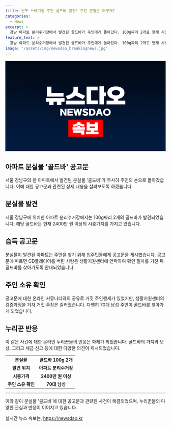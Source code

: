 ```yaml
---
title: 반포 쓰레기통 주인 골드바 발견! 주인 판별은 어떻게?
categories:
  - News
excerpt: >
  강남 아파트 분리수거장에서 발견된 골드바가 주인에게 돌아갔다. 100g짜리 2개로 현재 시중가격은 2400만 원 이상이다. 발견 후 생활지원센터에서 공고를 내고 주인 찾기에 적극 나서며, 거짓 주인들의 연락을 걸러내고 검증과정을 거쳐 골드바를 찾은 주인은 70대 남성이다. 행복한 결말에 대한 반응과 보상 여부에 대한 의견이 화제를 모았다.
feature_text: >
  강남 아파트 분리수거장에서 발견된 골드바가 주인에게 돌아갔다. 100g짜리 2개로 현재 시중가격은 2400만 원 이상이다. 발견 후 생활지원센터에서 공고를 내고 주인 찾기에 적극 나서며, 거짓 주인들의 연락을 걸러내고 검증과정을 거쳐 골드바를 찾은 주인은 70대 남성이다. 행복한 결말에 대한 반응과 보상 여부에 대한 의견이 화제를 모았다.
image: '/assets/img/newsdao_breakingnews.jpg'
---
```


<p><img src="/assets/img/newsdao_breakingnews.jpg" alt="bookingtag 속보" /></p>

<h2 data-ke-size="size26">아파트 분실물 '골드바' 공고문</h2>

<p data-ke-size="size16">서울 강남구의 한 아파트에서 발견된 분실물 '골드바'가 무사히 주인의 손으로 돌아갔습니다. 이에 대한 공고문과 관련된 상세 내용을 살펴보도록 하겠습니다.</p>

<h2 data-ke-size="size24">분실물 발견</h2>

<p data-ke-size="size16">서울 강남구에 위치한 아파트 분리수거장에서는 100g짜리 2개의 골드바가 발견되었습니다. 해당 골드바는 현재 2400만 원 이상의 시중가치를 가지고 있습니다.</p>

<h2 data-ke-size="size24">습득 공고문</h2>

<p data-ke-size="size16">분실물이 발견된 아파트는 주인을 찾기 위해 입주민들에게 공고문을 게시했습니다. 공고문에 따르면 CD플레이어를 버린 사람은 생활지원센터에 연락하여 확인 절차를 거친 뒤 골드바를 찾아가도록 안내되었습니다.</p>

<h2 data-ke-size="size24">주인 소유 확인</h2>

<p data-ke-size="size16">공고문에 대한 온라인 커뮤니티와의 공유로 거짓 주인행세가 있었지만, 생활지원센터의 검증과정을 거쳐 거짓 주장은 걸러졌습니다. 다행히 70대 남성 주인이 골드바를 찾아가게 되었습니다.</p>

<h2 data-ke-size="size24">누리꾼 반응</h2>

<p data-ke-size="size16">이 같은 사건에 대한 온라인 누리꾼들의 반응은 화제가 되었습니다. 골드바의 가치와 보상, 그리고 세금 신고 등에 대한 다양한 의견이 제시되었습니다.</p>

<table>
  <tbody>
    <tr>
      <td style="text-align: center; height: 17px;"><b>분실물</b></td>
      <td style="text-align: center; height: 17px;"><b>골드바 100g 2개</b></td>
    </tr>
    <tr>
      <td style="text-align: center; height: 17px;"><b>발견 위치</b></td>
      <td style="text-align: center; height: 17px;"><b>아파트 분리수거장</b></td>
    </tr>
    <tr>
      <td style="text-align: center; height: 17px;"><b>시중가격</b></td>
      <td style="text-align: center; height: 17px;"><b>2400만 원 이상</b></td>
    </tr>
    <tr>
      <td style="text-align: center; height: 17px;"><b>주인 소유 확인</b></td>
      <td style="text-align: center; height: 17px;"><b>70대 남성</b></td>
    </tr>
  </tbody>
</table>

<hr>

<p data-ke-size="size16">이와 같이 분실물 '골드바'에 대한 공고문과 관련된 사건이 해결되었으며, 누리꾼들의 다양한 관심과 반응이 이어지고 있습니다.</p>
실시간 뉴스 속보는, <a href="https://newsdao.kr" rel="dofollow">https://newsdao.kr</a>


